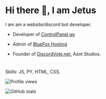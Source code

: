 # Hi there 👋, I am Jetus
 I am am a website/discord bot developer.
- Developer of [ControlPanel.gg](https://controlpanel.gg)

- Admin of [BlueFox Hosting](https://bluefoxhost.com)

- Founder of [DiscordVote.net](https://discordvote.net), Azot Studios.


# 
Skills: JS, PY, HTML, CSS.




![Profile views](https://gpvc.arturio.dev/Dev-Jetus) 

![GitHub stats](https://github-readme-stats.vercel.app/api?username=Dev-Jetus&show_icons=true&count_private=true)  

